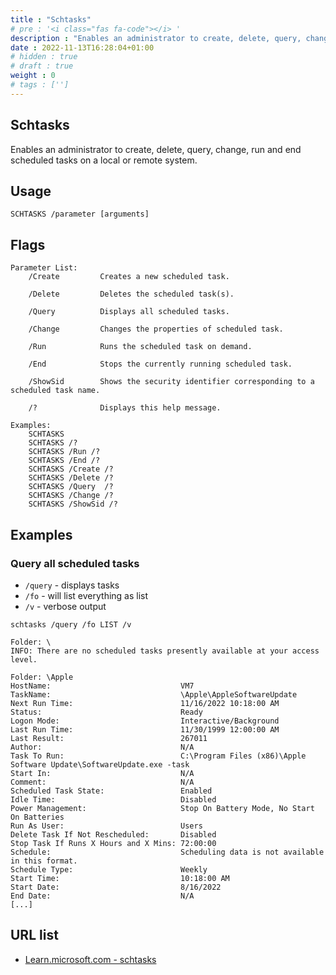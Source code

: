 ```yaml
---
title : "Schtasks"
# pre : '<i class="fas fa-code"></i> '
description : "Enables an administrator to create, delete, query, change, run and end scheduled tasks on a local or remote system."
date : 2022-11-13T16:28:04+01:00
# hidden : true
# draft : true
weight : 0
# tags : ['']
---
```


## Schtasks

Enables an administrator to create, delete, query, change, run and end scheduled tasks on a local or remote system.

## Usage

```plain
SCHTASKS /parameter [arguments]
```

## Flags

```plain
Parameter List:
    /Create         Creates a new scheduled task.

    /Delete         Deletes the scheduled task(s).

    /Query          Displays all scheduled tasks.

    /Change         Changes the properties of scheduled task.

    /Run            Runs the scheduled task on demand.

    /End            Stops the currently running scheduled task.

    /ShowSid        Shows the security identifier corresponding to a scheduled task name.

    /?              Displays this help message.

Examples:
    SCHTASKS
    SCHTASKS /?
    SCHTASKS /Run /?
    SCHTASKS /End /?
    SCHTASKS /Create /?
    SCHTASKS /Delete /?
    SCHTASKS /Query  /?
    SCHTASKS /Change /?
    SCHTASKS /ShowSid /?
```

## Examples

### Query all scheduled tasks

- `/query` - displays tasks
- `/fo` - will list everything as list
- `/v` - verbose output

```plain
schtasks /query /fo LIST /v

Folder: \
INFO: There are no scheduled tasks presently available at your access level.

Folder: \Apple
HostName:                             VM7
TaskName:                             \Apple\AppleSoftwareUpdate
Next Run Time:                        11/16/2022 10:18:00 AM
Status:                               Ready
Logon Mode:                           Interactive/Background
Last Run Time:                        11/30/1999 12:00:00 AM
Last Result:                          267011
Author:                               N/A
Task To Run:                          C:\Program Files (x86)\Apple Software Update\SoftwareUpdate.exe -task
Start In:                             N/A
Comment:                              N/A
Scheduled Task State:                 Enabled
Idle Time:                            Disabled
Power Management:                     Stop On Battery Mode, No Start On Batteries
Run As User:                          Users
Delete Task If Not Rescheduled:       Disabled
Stop Task If Runs X Hours and X Mins: 72:00:00
Schedule:                             Scheduling data is not available in this format.
Schedule Type:                        Weekly
Start Time:                           10:18:00 AM
Start Date:                           8/16/2022
End Date:                             N/A
[...]
```

## URL list

- [Learn.microsoft.com - schtasks](https://learn.microsoft.com/en-us/windows-server/administration/windows-commands/schtasks)

